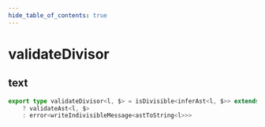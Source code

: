 ```yaml
---
hide_table_of_contents: true
---
```


# validateDivisor

## text

```ts
export type validateDivisor<l, $> = isDivisible<inferAst<l, $>> extends true
    ? validateAst<l, $>
    : error<writeIndivisibleMessage<astToString<l>>>
```
